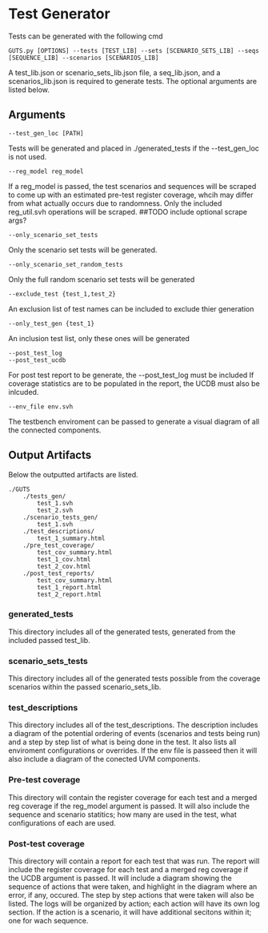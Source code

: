 # Test Generator #
Tests can be generated with the following cmd

    GUTS.py [OPTIONS] --tests [TEST_LIB] --sets [SCENARIO_SETS_LIB] --seqs [SEQUENCE_LIB] --scenarios [SCENARIOS_LIB] 

A test_lib.json or scenario_sets_lib.json file, a seq_lib.json, and a scenarios_lib.json is required to generate tests. The optional arguments are listed below.

## Arguments ##

    --test_gen_loc [PATH]
Tests will be generated and placed in ./generated_tests if the --test_gen_loc is not used.

    --reg_model reg_model
If a reg_model is passed, the test scenarios and sequences will be scraped to come up with an estimated pre-test register coverage, whcih may differ from what actually occurs due to randomness. Only the included reg_util.svh operations will be scraped. ##TODO include optional scrape args?

    --only_scenario_set_tests
Only the scenario set tests will be generated.

    --only_scenario_set_random_tests
Only the full random scenario set tests will be generated

    --exclude_test {test_1,test_2}
An exclusion list of test names can be included to exclude thier generation

    --only_test_gen {test_1}
An inclusion test list, only these ones will be generated

    --post_test_log
    --post_test_ucdb

For post test report to be generate, the --post_test_log must be included
If coverage statistics are to be populated in the report, the UCDB must also be inlcuded.

    --env_file env.svh
The testbench enviroment can be passed to generate a visual diagram of all the connected components.


## Output Artifacts ##
Below the outputted artifacts are listed.

    ./GUTS
        ./tests_gen/
            test_1.svh
            test_2.svh
        ./scenario_tests_gen/
            test_1.svh
        ./test_descriptions/ 
            test_1_summary.html
        ./pre_test_coverage/
            test_cov_summary.html
            test_1_cov.html
            test_2_cov.html
        ./post_test_reports/
            test_cov_summary.html
            test_1_report.html
            test_2_report.html


### generated_tests ###
This directory includes all of the generated tests, generated from the included passed test_lib.
### scenario_sets_tests ###
This directory includes all of the generated tests possible from the coverage scenarios within the passed scenario_sets_lib.
### test_descriptions ###
This directory includes all of the test_descriptions. The description includes a diagram of the potential ordering of events (scenarios and tests being run) and a step by step list of what is being done in the test. It also lists all enviroment configurations or overrides. If the env file is passeed then it will also include a diagram of the conected UVM components.
### Pre-test coverage ###
This directory will contain the register coverage for each test and a merged reg coverage if the reg_model argument is passed. It will also include the sequence and scenario statitics; how many are used in the test, what configurations of each are used.
### Post-test coverage ###
This directory will contain a report for each test that was run. The report will include the register coverage for each test and a merged reg coverage if the UCDB argument is passed. It will include a diagram showing the sequence of actions that were taken, and highlight in the diagram where an error, if any, occured. The step by step actions that were taken will also be listed. The logs will be organized by action; each action will have its own log section. If the action is a scenario, it will have additional secitons within it; one for wach sequence.
